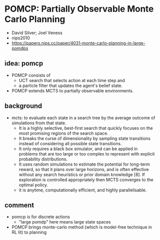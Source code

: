 # POMCP: Partially Observable Monte Carlo Planning
* David Silver; Joel Veness
* nips2010
* https://papers.nips.cc/paper/4031-monte-carlo-planning-in-large-pomdps

## idea: pomcp
* POMCP consists of 
  * UCT search that selects action at each time step and
  * a particle filter that updates the agent's belief state.
* POMCP extends MCTS to partially observable environments.

## background
* mcts: to evaluate each state in a search tree by the average outcome of simulations from that state.
  * It is a highly selective, best-first search that quickly focuses on the most promising regions of the search space. 
  * It breaks the curse of dimensionality by sampling state transitions instead of considering all possible state transitions. 
  * It only requires a black box simulator, and 
    can be applied in problems that are too large or too complex to represent with explicit probability distributions. 
  * It uses random simulations to estimate the potential for long-term reward, so that it plans over large horizons, and 
    is often effective without any search heuristics or prior domain knowledge [8]. 
    If exploration is controlled appropriately then MCTS converges to the optimal policy. 
  * it is anytime, computationally efficient, and highly parallelisable.
  
## comment
* pomcp is for discrete actions
  * "large pomdp" here means large state spaces
* POMCP brings monte-carlo method (which is model-free technique in RL lit) to planning
